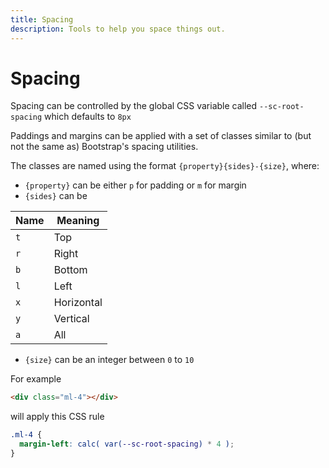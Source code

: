```yaml
---
title: Spacing
description: Tools to help you space things out.
---
```

# Spacing

Spacing can be controlled by the global CSS variable called `--sc-root-spacing` which defaults to `8px`

Paddings and margins can be applied with a set of classes similar to (but not the same as) Bootstrap's spacing utilities. 

The classes are named using the format `{property}{sides}-{size}`, where:
 - `{property}` can be either `p` for padding or `m` for margin
 - `{sides}` can be

<center>

| Name | Meaning    |
|------|------------|
| `t` | Top        |
| `r` | Right      |
| `b` | Bottom     |
| `l` | Left       |
| `x` | Horizontal |
| `y` | Vertical   |
| `a` | All        |

</center>

 - `{size}` can be an integer between `0` to `10`


For example

```html
<div class="ml-4"></div>
```

will apply this CSS rule

```css
.ml-4 {
  margin-left: calc( var(--sc-root-spacing) * 4 );
}
```
